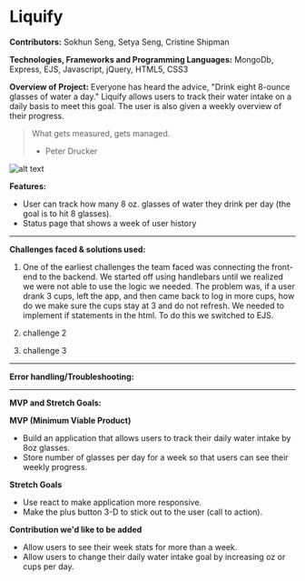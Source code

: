 # Liquify



**Contributors:**
Sokhun Seng, Setya Seng, Cristine Shipman

**Technologies, Frameworks and Programming Languages:**
MongoDb, Express, EJS, Javascript, jQuery, HTML5, CSS3

**Overview of Project:**
Everyone has heard the advice, "Drink eight 8-ounce glasses of water a day." Liquify allows users to track their water intake on a daily basis to meet this goal. The user is also given a weekly overview of their progress.

> What gets measured, gets managed.
> - Peter Drucker

![alt text](https:images/home-page.png "Liquify Home Page")


**Features:**
* User can track how many 8 oz. glasses of water they drink per day (the goal is to hit 8 glasses).
* Status page that shows a week of user history
- - - -

**Challenges faced & solutions used:**

1. One of the earliest challenges the team faced was connecting the front-end to the backend. We started off using handlebars until we realized we were not able to use the logic we needed. The problem was, if a user drank 3 cups, left the app, and then came back to log in more cups, how do we make sure the cups stay at 3 and do not refresh. We needed to implement if statements in the html. To do this we switched to EJS.

2. challenge 2

3. challenge 3

- - - -

**Error handling/Troubleshooting:**

- - - -

**MVP and Stretch Goals:**

**MVP (Minimum Viable Product)**

* Build an application that allows users to track their daily water intake by 8oz glasses.
* Store number of glasses per day for a week so that users can see their weekly progress.

**Stretch Goals**

* Use react to make application more responsive.
* Make the plus button 3-D to stick out to the user (call to action).



**Contribution we'd like to be added**

* Allow users to see their week stats for more than a week.
* Allow users to change their daily water intake goal by increasing oz or cups per day.
